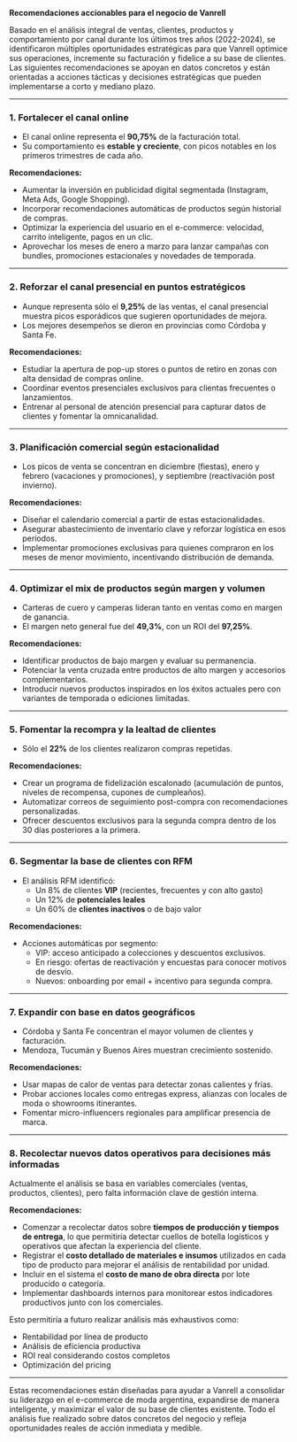**Recomendaciones accionables para el negocio de Vanrell**

Basado en el análisis integral de ventas, clientes, productos y comportamiento por canal durante los últimos tres años (2022-2024), se identificaron múltiples oportunidades estratégicas para que Vanrell optimice sus operaciones, incremente su facturación y fidelice a su base de clientes. Las siguientes recomendaciones se apoyan en datos concretos y están orientadas a acciones tácticas y decisiones estratégicas que pueden implementarse a corto y mediano plazo.

---

### 1. Fortalecer el canal online

- El canal online representa el **90,75%** de la facturación total.
- Su comportamiento es **estable y creciente**, con picos notables en los primeros trimestres de cada año.

**Recomendaciones:**
- Aumentar la inversión en publicidad digital segmentada (Instagram, Meta Ads, Google Shopping).
- Incorporar recomendaciones automáticas de productos según historial de compras.
- Optimizar la experiencia del usuario en el e-commerce: velocidad, carrito inteligente, pagos en un clic.
- Aprovechar los meses de enero a marzo para lanzar campañas con bundles, promociones estacionales y novedades de temporada.

---

### 2. Reforzar el canal presencial en puntos estratégicos

- Aunque representa sólo el **9,25%** de las ventas, el canal presencial muestra picos esporádicos que sugieren oportunidades de mejora.
- Los mejores desempeños se dieron en provincias como Córdoba y Santa Fe.

**Recomendaciones:**
- Estudiar la apertura de pop-up stores o puntos de retiro en zonas con alta densidad de compras online.
- Coordinar eventos presenciales exclusivos para clientas frecuentes o lanzamientos.
- Entrenar al personal de atención presencial para capturar datos de clientes y fomentar la omnicanalidad.

---

### 3. Planificación comercial según estacionalidad

- Los picos de venta se concentran en diciembre (fiestas), enero y febrero (vacaciones y promociones), y septiembre (reactivación post invierno).

**Recomendaciones:**
- Diseñar el calendario comercial a partir de estas estacionalidades.
- Asegurar abastecimiento de inventario clave y reforzar logística en esos períodos.
- Implementar promociones exclusivas para quienes compraron en los meses de menor movimiento, incentivando distribución de demanda.

---

### 4. Optimizar el mix de productos según margen y volumen

- Carteras de cuero y camperas lideran tanto en ventas como en margen de ganancia.
- El margen neto general fue del **49,3%**, con un ROI del **97,25%**.

**Recomendaciones:**
- Identificar productos de bajo margen y evaluar su permanencia.
- Potenciar la venta cruzada entre productos de alto margen y accesorios complementarios.
- Introducir nuevos productos inspirados en los éxitos actuales pero con variantes de temporada o ediciones limitadas.

---

### 5. Fomentar la recompra y la lealtad de clientes

- Sólo el **22%** de los clientes realizaron compras repetidas.

**Recomendaciones:**
- Crear un programa de fidelización escalonado (acumulación de puntos, niveles de recompensa, cupones de cumpleaños).
- Automatizar correos de seguimiento post-compra con recomendaciones personalizadas.
- Ofrecer descuentos exclusivos para la segunda compra dentro de los 30 días posteriores a la primera.

---

### 6. Segmentar la base de clientes con RFM

- El análisis RFM identificó:
  - Un 8% de clientes **VIP** (recientes, frecuentes y con alto gasto)
  - Un 12% de **potenciales leales**
  - Un 60% de **clientes inactivos** o de bajo valor

**Recomendaciones:**
- Acciones automáticas por segmento:
  - VIP: acceso anticipado a colecciones y descuentos exclusivos.
  - En riesgo: ofertas de reactivación y encuestas para conocer motivos de desvío.
  - Nuevos: onboarding por email + incentivo para segunda compra.

---

### 7. Expandir con base en datos geográficos

- Córdoba y Santa Fe concentran el mayor volumen de clientes y facturación.
- Mendoza, Tucumán y Buenos Aires muestran crecimiento sostenido.

**Recomendaciones:**
- Usar mapas de calor de ventas para detectar zonas calientes y frías.
- Probar acciones locales como entregas express, alianzas con locales de moda o showrooms itinerantes.
- Fomentar micro-influencers regionales para amplificar presencia de marca.

---

### 8. Recolectar nuevos datos operativos para decisiones más informadas

Actualmente el análisis se basa en variables comerciales (ventas, productos, clientes), pero falta información clave de gestión interna.

**Recomendaciones:**
- Comenzar a recolectar datos sobre **tiempos de producción y tiempos de entrega**, lo que permitiría detectar cuellos de botella logísticos y operativos que afectan la experiencia del cliente.
- Registrar el **costo detallado de materiales e insumos** utilizados en cada tipo de producto para mejorar el análisis de rentabilidad por unidad.
- Incluir en el sistema el **costo de mano de obra directa** por lote producido o categoría.
- Implementar dashboards internos para monitorear estos indicadores productivos junto con los comerciales.

Esto permitiría a futuro realizar análisis más exhaustivos como:
- Rentabilidad por línea de producto
- Análisis de eficiencia productiva
- ROI real considerando costos completos
- Optimización del pricing

---

Estas recomendaciones están diseñadas para ayudar a Vanrell a consolidar su liderazgo en el e-commerce de moda argentina, expandirse de manera inteligente, y maximizar el valor de su base de clientes existente. Todo el análisis fue realizado sobre datos concretos del negocio y refleja oportunidades reales de acción inmediata y medible.

